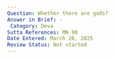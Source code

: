 ```yaml
---
Question: Whether there are gods?
Answer in Brief: -
 Category: Deva
Sutta References: MN 90
Date Entered: March 26, 2025
Review Status: Not started
---
```

